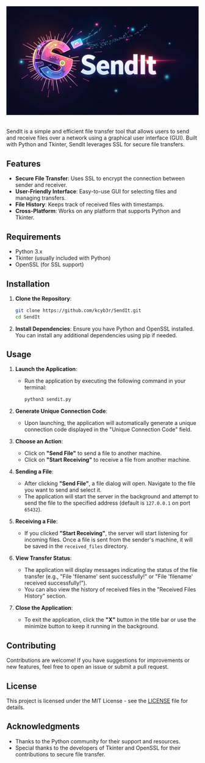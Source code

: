 <div class="logo">
    <img src="sendit-logo.jpeg" alt="SendIt Logo" class="sendit-logo" />
</div><br>



SendIt is a simple and efficient file transfer tool that allows users to send and receive files over a network using a graphical user interface (GUI). Built with Python and Tkinter, SendIt leverages SSL for secure file transfers.

## Features

- **Secure File Transfer**: Uses SSL to encrypt the connection between sender and receiver.
- **User-Friendly Interface**: Easy-to-use GUI for selecting files and managing transfers.
- **File History**: Keeps track of received files with timestamps.
- **Cross-Platform**: Works on any platform that supports Python and Tkinter.

## Requirements

- Python 3.x
- Tkinter (usually included with Python)
- OpenSSL (for SSL support)

## Installation

1. **Clone the Repository**:
   ```bash
   git clone https://github.com/kcyb3r/SendIt.git
   cd SendIt
   ```

2. **Install Dependencies**:
   Ensure you have Python and OpenSSL installed. You can install any additional dependencies using pip if needed.

## Usage

1. **Launch the Application**:
   - Run the application by executing the following command in your terminal:
     ```bash
     python3 sendit.py
     ```

2. **Generate Unique Connection Code**:
   - Upon launching, the application will automatically generate a unique connection code displayed in the "Unique Connection Code" field.

3. **Choose an Action**:
   - Click on **"Send File"** to send a file to another machine.
   - Click on **"Start Receiving"** to receive a file from another machine.

4. **Sending a File**:
   - After clicking **"Send File"**, a file dialog will open. Navigate to the file you want to send and select it.
   - The application will start the server in the background and attempt to send the file to the specified address (default is `127.0.0.1` on port `65432`).

5. **Receiving a File**:
   - If you clicked **"Start Receiving"**, the server will start listening for incoming files. Once a file is sent from the sender's machine, it will be saved in the `received_files` directory.

6. **View Transfer Status**:
   - The application will display messages indicating the status of the file transfer (e.g., "File 'filename' sent successfully!" or "File 'filename' received successfully!").
   - You can also view the history of received files in the "Received Files History" section.

7. **Close the Application**:
   - To exit the application, click the **"X"** button in the title bar or use the minimize button to keep it running in the background.

## Contributing

Contributions are welcome! If you have suggestions for improvements or new features, feel free to open an issue or submit a pull request.

## License

This project is licensed under the MIT License - see the [LICENSE](LICENSE) file for details.

## Acknowledgments

- Thanks to the Python community for their support and resources.
- Special thanks to the developers of Tkinter and OpenSSL for their contributions to secure file transfer.

